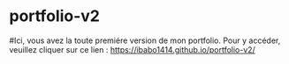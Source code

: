 # portfolio-v2

#Ici, vous avez la toute premiére version de mon portfolio. Pour y accéder, veuillez cliquer sur ce lien : https://ibabo1414.github.io/portfolio-v2/
